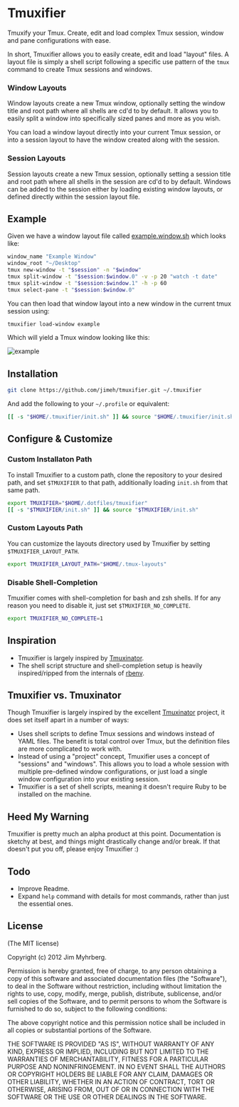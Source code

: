 # Tmuxifier

Tmuxify your Tmux. Create, edit and load complex Tmux session, window and pane
configurations with ease.

In short, Tmuxifier allows you to easily create, edit and load "layout"
files. A layout file is simply a shell script following a specific use pattern
of the `tmux` command to create Tmux sessions and windows.

### Window Layouts

Window layouts create a new Tmux window, optionally setting the window title
and root path where all shells are cd'd to by default. It allows you to easily
split a window into specifically sized panes and more as you wish.

You can load a window layout directly into your current Tmux session, or into
a session layout to have the window created along with the session.

### Session Layouts

Session layouts create a new Tmux session, optionally setting a session title
and root path where all shells in the session are cd'd to by default. Windows
can be added to the session either by loading existing window layouts, or
defined directly within the session layout file.

## Example

Given we have a window layout file called [example.window.sh][example] which
looks like:

[example]: https://github.com/jimeh/tmuxifier/blob/master/examples/example.window.sh

```bash
window_name "Example Window"
window_root "~/Desktop"
tmux new-window -t "$session" -n "$window"
tmux split-window -t "$session:$window.0" -v -p 20 "watch -t date"
tmux split-window -t "$session:$window.1" -h -p 60
tmux select-pane -t "$session:$window.0"
```

You can then load that window layout into a new window in the
current tmux session using:

```bash
tmuxifier load-window example
```

Which will yield a Tmux window looking like this:

![example](https://github.com/jimeh/tmuxifier/raw/master/examples/example.window-screenshot.png)

## Installation

```bash
git clone https://github.com/jimeh/tmuxifier.git ~/.tmuxifier
```

And add the following to your `~/.profile` or equivalent:

```bash
[[ -s "$HOME/.tmuxifier/init.sh" ]] && source "$HOME/.tmuxifier/init.sh"
```

## Configure & Customize

### Custom Installaton Path

To install Tmuxifier to a custom path, clone the repository to your desired
path, and set `$TMUXIFIER` to that path, additionally loading `init.sh` from
that same path.

```bash
export TMUXIFIER="$HOME/.dotfiles/tmuxifier"
[[ -s "$TMUXIFIER/init.sh" ]] && source "$TMUXIFIER/init.sh"
```

### Custom Layouts Path

You can customize the layouts directory used by Tmuxifier by setting
`$TMUXIFIER_LAYOUT_PATH`.

```bash
export TMUXIFIER_LAYOUT_PATH="$HOME/.tmux-layouts"
```

### Disable Shell-Completion

Tmuxifier comes with shell-completion for bash and zsh shells. If for any
reason you need to disable it, just set `$TMUXIFIER_NO_COMPLETE`.

```bash
export TMUXIFIER_NO_COMPLETE=1
```

## Inspiration

- Tmuxifier is largely inspired by [Tmuxinator][].
- The shell script structure and shell-completion setup is heavily
  inspired/ripped from the internals of [rbenv][].

## Tmuxifier vs. Tmuxinator

Though Tmuxifier is largely inspired by the excellent [Tmuxinator][] project,
it does set itself apart in a number of ways:

- Uses shell scripts to define Tmux sessions and windows instead of YAML
  files. The benefit is total control over Tmux, but the definition files are
  more complicated to work with.
- Instead of using a "project" concept, Tmuxifier uses a concept of "sessions"
  and "windows". This allows you to load a whole session with multiple
  pre-defined window configurations, or just load a single window
  configuration into your existing session.
- Tmuxifier is a set of shell scripts, meaning it doesn't require Ruby to be
  installed on the machine.

[tmuxinator]: https://github.com/aziz/tmuxinator
[rbenv]: https://github.com/sstephenson/rbenv

## Heed My Warning

Tmuxifier is pretty much an alpha product at this point. Documentation is
sketchy at best, and things might drastically change and/or break. If
that doesn't put you off, please enjoy Tmuxifier :)

## Todo

* Improve Readme.
* Expand `help` command with details for most commands, rather than just the
  essential ones.

## License

(The MIT license)

Copyright (c) 2012 Jim Myhrberg.

Permission is hereby granted, free of charge, to any person obtaining a copy
of this software and associated documentation files (the "Software"), to deal
in the Software without restriction, including without limitation the rights
to use, copy, modify, merge, publish, distribute, sublicense, and/or sell
copies of the Software, and to permit persons to whom the Software is
furnished to do so, subject to the following conditions:

The above copyright notice and this permission notice shall be included in all
copies or substantial portions of the Software.

THE SOFTWARE IS PROVIDED "AS IS", WITHOUT WARRANTY OF ANY KIND, EXPRESS OR
IMPLIED, INCLUDING BUT NOT LIMITED TO THE WARRANTIES OF MERCHANTABILITY,
FITNESS FOR A PARTICULAR PURPOSE AND NONINFRINGEMENT. IN NO EVENT SHALL THE
AUTHORS OR COPYRIGHT HOLDERS BE LIABLE FOR ANY CLAIM, DAMAGES OR OTHER
LIABILITY, WHETHER IN AN ACTION OF CONTRACT, TORT OR OTHERWISE, ARISING FROM,
OUT OF OR IN CONNECTION WITH THE SOFTWARE OR THE USE OR OTHER DEALINGS IN THE
SOFTWARE.

